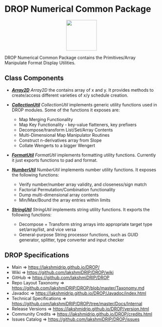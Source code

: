 # DROP Numerical Common Package

<p align="center"><img src="https://github.com/lakshmiDRIP/DROP/blob/master/DRIP_Logo.gif?raw=true" width="100"></p>

DROP Numerical Common Package contains the Primitives/Array Manipulate Format Display Utilities.


## Class Components

 * [***Array2D***](https://github.com/lakshmiDRIP/DROP/tree/master/src/main/java/org/drip/numerical/common/Array2D.java)
 <i>Array2D</i> the contains array of x and y. It provides methods to create/access different varieties of
 	x/y schedule creation.

 * [***CollectionUtil***](https://github.com/lakshmiDRIP/DROP/tree/master/src/main/java/org/drip/numerical/common/CollectionUtil.java)
 <i>CollectionUtil</i> implements generic utility functions used in DROP modules. Some of the functions it
 exposes are:
 	* Map Merging Functionality
 	* Map Key Functionality - key-value flatteners, key prefixers
 	* Decompose/transform List/Set/Array Contents
 	* Multi-Dimensional Map Manipulator Routines
 	* Construct n-derivatives array from Slope
 	* Collate Wengerts to a bigger Wengert

 * [***FormatUtil***](https://github.com/lakshmiDRIP/DROP/tree/master/src/main/java/org/drip/numerical/common/FormatUtil.java)
 <i>FormatUtil</i> implements formatting utility functions. Currently it just exports functions to pad and
 format.

 * [***NumberUtil***](https://github.com/lakshmiDRIP/DROP/tree/master/src/main/java/org/drip/numerical/common/NumberUtil.java)
 <i>NumberUtil</i> implements number utility functions. It exposes the following functions:
 	* Verify number/number array validity, and closeness/sign match
 	* Factorial Permutation/Combination functionality
 	* Dump multi-dimensional array contents
 	* Min/Max/Bound the array entries within limits

 * [***StringUtil***](https://github.com/lakshmiDRIP/DROP/tree/master/src/main/java/org/drip/numerical/common/StringUtil.java)
 <i>StringUtil</i> implements string utility functions. It exports the following functions:
 	* Decompose + Transform string arrays into appropriate target type set/array/list, and vice versa
 	* General-purpose String processor functions, such as GUID generator, splitter, type converter and input
 		checker


## DROP Specifications

 * Main                     => https://lakshmidrip.github.io/DROP/
 * Wiki                     => https://github.com/lakshmiDRIP/DROP/wiki
 * GitHub                   => https://github.com/lakshmiDRIP/DROP
 * Repo Layout Taxonomy     => https://github.com/lakshmiDRIP/DROP/blob/master/Taxonomy.md
 * Javadoc                  => https://lakshmidrip.github.io/DROP/Javadoc/index.html
 * Technical Specifications => https://github.com/lakshmiDRIP/DROP/tree/master/Docs/Internal
 * Release Versions         => https://lakshmidrip.github.io/DROP/version.html
 * Community Credits        => https://lakshmidrip.github.io/DROP/credits.html
 * Issues Catalog           => https://github.com/lakshmiDRIP/DROP/issues
